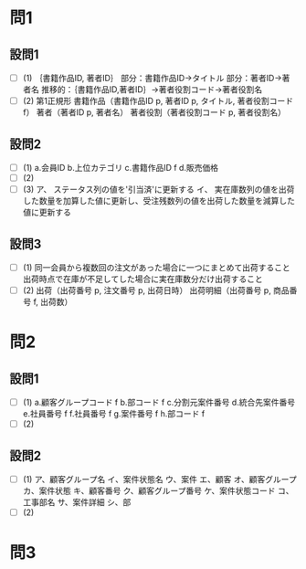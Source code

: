 # 問1

## 設問1

- [ ] (1)
｛書籍作品ID, 著者ID｝
部分：書籍作品ID→タイトル
部分：著者ID→著者名
推移的：｛書籍作品ID,著者ID｝→著者役割コード→著者役割名
- [ ] (2)
第1正規形
書籍作品（書籍作品ID p, 著者ID p, タイトル, 著者役割コード f）
著者（著者ID p, 著者名）
著者役割（著者役割コード p, 著者役割名）

## 設問2

- [ ] (1)
a.会員ID
b.上位カテゴリ
c.書籍作品ID f
d.販売価格
- [ ] (2)
- [ ] (3)
ア、
ステータス列の値を'引当済'に更新する
イ、
実在庫数列の値を出荷した数量を加算した値に更新し、受注残数列の値を出荷した数量を減算した値に更新する

## 設問3

- [ ] (1)
同一会員から複数回の注文があった場合に一つにまとめて出荷すること
出荷時点で在庫が不足してした場合に実在庫数分だけ出荷すること
- [ ] (2)
出荷（出荷番号 p, 注文番号 p, 出荷日時）
出荷明細（出荷番号 p, 商品番号 f, 出荷数）

# 問2

## 設問1

- [ ] (1)
a.顧客グループコード f
b.部コード f
c.分割元案件番号
d.統合先案件番号
e.社員番号 f
f.社員番号 f
g.案件番号 f
h.部コード f
- [ ] (2)

## 設問2

- [ ] (1)
ア、顧客グループ名
イ、案件状態名
ウ、案件
エ、顧客
オ、顧客グループ
カ、案件状態
キ、顧客番号
ク、顧客グループ番号
ケ、案件状態コード
コ、工事部名
サ、案件詳細
シ、部
- [ ] (2)

# 問3
